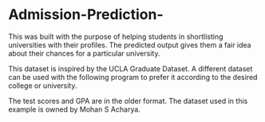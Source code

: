 # Admission-Prediction-



This was built with the purpose of helping students in shortlisting universities with their profiles. 
The predicted output gives them a fair idea about their chances for a particular university.

This dataset is inspired by the UCLA Graduate Dataset. A different dataset can be used with the following program to prefer it according to the desired college or university.

The test scores and GPA are in the older format. The dataset used in this example is owned by Mohan S Acharya.
